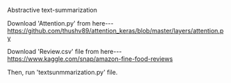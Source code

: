 Abstractive text-summarization


Download 'Attention.py' from here---  https://github.com/thushv89/attention_keras/blob/master/layers/attention.py

Download 'Review.csv' file from here--- https://www.kaggle.com/snap/amazon-fine-food-reviews

Then, run 'textsunmmarization.py' file.
